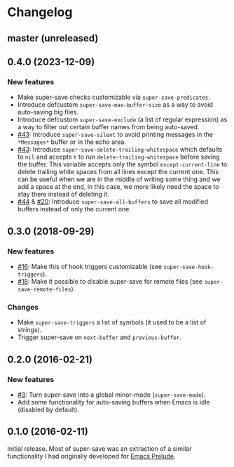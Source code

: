 # Changelog

## master (unreleased)

## 0.4.0 (2023-12-09)

### New features

- Make super-save checks customizable via `super-save-predicates`.
- Introduce defcustom `super-save-max-buffer-size` as a way to avoid auto-saving
  big files.
- Introduce defcustom `super-save-exclude` (a list of regular expression) as a
  way to filter out certain buffer names from being auto-saved.
- [#43](https://github.com/bbatsov/crux/issues/43): Introduce `super-save-silent`
  to avoid printing messages in the `*Messages*` buffer or in the echo area.
- [#43](https://github.com/bbatsov/crux/issues/43): Introduce
  `super-save-delete-trailing-whitespace` which defaults to `nil` and accepts
  `t` to run `delete-trailing-whitespace` before saving the buffer. This
  variable accepts only the symbol `except-current-line` to delete trailing
  white spaces from all lines except the current one. This can be useful when we
  are in the middle of writing some thing and we add a space at the end, in this
  case, we more likely need the space to stay there instead of deleting it.
- [#44](https://github.com/bbatsov/crux/issues/44) &
  [#20](https://github.com/bbatsov/crux/issues/20): Introduce
  `super-save-all-buffers` to save all modified buffers instead of only the
  current one.

## 0.3.0 (2018-09-29)

### New features

- [#16](https://github.com/bbatsov/crux/issues/16): Make this of hook triggers
  customizable (see `super-save-hook-triggers`).
- [#18](https://github.com/bbatsov/crux/issues/18): Make it possible to disable
  super-save for remote files (see `super-save-remote-files`).

### Changes

- Make `super-save-triggers` a list of symbols (it used to be a list of strings).
- Trigger super-save on `next-buffer` and `previous-buffer`.

## 0.2.0 (2016-02-21)

### New features

- [#3](https://github.com/bbatsov/crux/issues/3): Turn super-save into a global
  minor-mode (`super-save-mode`).
- Add some functionality for auto-saving buffers when Emacs is idle (disabled by
  default).

## 0.1.0 (2016-02-11)

Initial release. Most of super-save was an extraction of a similar functionality I had originally developed for [Emacs Prelude](https://github.com/bbatsov/prelude).
